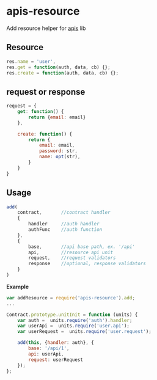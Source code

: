 apis-resource
================

Add resource helper for [apis](https://github.com/dimsmol/apis) lib

## Resource
```js
res.name = 'user',
res.get = function(auth, data, cb) {};
res.create = function(auth, data, cb) {};
```

## request or response
```js
request = {
    get: function() {
        return {email: email}
    },

    create: function() {
        return {
            email: email,
            password: str,
            name: opt(str),
        }
    }
}
```

## Usage
```js
add(
    contract,       //contract handler 
    {
        handler     //auth handler
        authFunc    //auth function
    },           
    {
        base,       //api base path, ex. '/api'
        api,        //resource api unit
        request,    //request validators
        response    //optional, response validators
    }
)
```

**Example**

```js
var addResource = require('apis-resource').add;
...

Contract.prototype.unitInit = function (units) {
    var auth =  units.require('auth').handler;
    var userApi =  units.require('user.api');
    var userRequest =  units.require('user.request');

    add(this, {handler: auth}, {
        base: '/api/1', 
        api: userApi, 
        request: userRequest
    });
};
```
